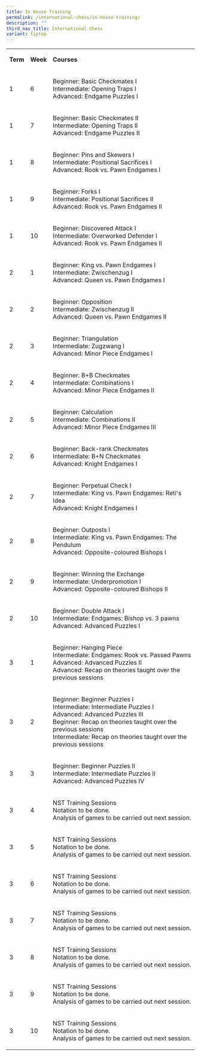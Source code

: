 ```yaml
---
title: In House Training
permalink: /international-chess/in-house-training/
description: ""
third_nav_title: International Chess
variant: tiptap
---
```

<table style="minWidth: 75px">
<colgroup>
<col>
<col>
<col>
</colgroup>
<tbody>
<tr>
<td rowspan="1" colspan="1">
<p><strong>Term</strong>
</p>
</td>
<td rowspan="1" colspan="1">
<p><strong>Week</strong>
</p>
</td>
<td rowspan="1" colspan="1">
<p><strong>Courses</strong>
</p>
</td>
</tr>
<tr>
<td rowspan="1" colspan="1">
<p>1</p>
</td>
<td rowspan="1" colspan="1">
<p>6</p>
</td>
<td rowspan="1" colspan="1">
<p>Beginner: Basic Checkmates I
<br>Intermediate: Opening Traps I
<br>Advanced: Endgame Puzzles I</p>
</td>
</tr>
<tr>
<td rowspan="1" colspan="1">
<p>1</p>
</td>
<td rowspan="1" colspan="1">
<p>7</p>
</td>
<td rowspan="1" colspan="1">
<p>Beginner: Basic Checkmates II
<br>Intermediate: Opening Traps II
<br>Advanced: Endgame Puzzles II</p>
</td>
</tr>
<tr>
<td rowspan="1" colspan="1">
<p>1</p>
</td>
<td rowspan="1" colspan="1">
<p>8</p>
</td>
<td rowspan="1" colspan="1">
<p>Beginner: Pins and Skewers I
<br>Intermediate: Positional Sacrifices I
<br>Advanced: Rook vs. Pawn Endgames I</p>
</td>
</tr>
<tr>
<td rowspan="1" colspan="1">
<p>1</p>
</td>
<td rowspan="1" colspan="1">
<p>9</p>
</td>
<td rowspan="1" colspan="1">
<p>Beginner: Forks I
<br>Intermediate: Positional Sacrifices II
<br>Advanced: Rook vs. Pawn Endgames II</p>
</td>
</tr>
<tr>
<td rowspan="1" colspan="1">
<p>1</p>
</td>
<td rowspan="1" colspan="1">
<p>10</p>
</td>
<td rowspan="1" colspan="1">
<p>Beginner: Discovered Attack I
<br>Intermediate: Overworked Defender I
<br>Advanced: Rook vs. Pawn Endgames II</p>
</td>
</tr>
<tr>
<td rowspan="1" colspan="1">
<p>2</p>
</td>
<td rowspan="1" colspan="1">
<p>1</p>
</td>
<td rowspan="1" colspan="1">
<p>Beginner: King vs. Pawn Endgames I
<br>Intermediate: Zwischenzug I
<br>Advanced: Queen vs. Pawn Endgames I</p>
</td>
</tr>
<tr>
<td rowspan="1" colspan="1">
<p>2</p>
</td>
<td rowspan="1" colspan="1">
<p>2</p>
</td>
<td rowspan="1" colspan="1">
<p>Beginner: Opposition
<br>Intermediate: Zwischenzug II
<br>Advanced: Queen vs. Pawn Endgames II</p>
</td>
</tr>
<tr>
<td rowspan="1" colspan="1">
<p>2</p>
</td>
<td rowspan="1" colspan="1">
<p>3</p>
</td>
<td rowspan="1" colspan="1">
<p>Beginner: Triangulation
<br>Intermediate: Zugzwang I
<br>Advanced: Minor Piece Endgames I</p>
</td>
</tr>
<tr>
<td rowspan="1" colspan="1">
<p>2</p>
</td>
<td rowspan="1" colspan="1">
<p>4</p>
</td>
<td rowspan="1" colspan="1">
<p>Beginner: B+B Checkmates
<br>Intermediate: Combinations I
<br>Advanced: Minor Piece Endgames II</p>
</td>
</tr>
<tr>
<td rowspan="1" colspan="1">
<p>2</p>
</td>
<td rowspan="1" colspan="1">
<p>5</p>
</td>
<td rowspan="1" colspan="1">
<p>Beginner: Calculation
<br>Intermediate: Combinations II
<br>Advanced: Minor Piece Endgames III</p>
</td>
</tr>
<tr>
<td rowspan="1" colspan="1">
<p>2</p>
</td>
<td rowspan="1" colspan="1">
<p>6</p>
</td>
<td rowspan="1" colspan="1">
<p>Beginner: Back-rank Checkmates
<br>Intermediate: B+N Checkmates
<br>Advanced: Knight Endgames I</p>
</td>
</tr>
<tr>
<td rowspan="1" colspan="1">
<p>2</p>
</td>
<td rowspan="1" colspan="1">
<p>7</p>
</td>
<td rowspan="1" colspan="1">
<p>Beginner: Perpetual Check I
<br>Intermediate: King vs. Pawn Endgames: Reti's Idea
<br>Advanced: Knight Endgames I</p>
</td>
</tr>
<tr>
<td rowspan="1" colspan="1">
<p>2</p>
</td>
<td rowspan="1" colspan="1">
<p>8</p>
</td>
<td rowspan="1" colspan="1">
<p>Beginner: Outposts I
<br>Intermediate: King vs. Pawn Endgames: The Pendulum
<br>Advanced: Opposite-coloured Bishops I</p>
</td>
</tr>
<tr>
<td rowspan="1" colspan="1">
<p>2</p>
</td>
<td rowspan="1" colspan="1">
<p>9</p>
</td>
<td rowspan="1" colspan="1">
<p>Beginner: Winning the Exchange
<br>Intermediate: Underpromotion I
<br>Advanced: Opposite-coloured Bishops II</p>
</td>
</tr>
<tr>
<td rowspan="1" colspan="1">
<p>2</p>
</td>
<td rowspan="1" colspan="1">
<p>10</p>
</td>
<td rowspan="1" colspan="1">
<p>Beginner: Double Attack I
<br>Intermediate: Endgames: Bishop vs. 3 pawns
<br>Advanced: Advanced Puzzles I</p>
</td>
</tr>
<tr>
<td rowspan="1" colspan="1">
<p>3</p>
</td>
<td rowspan="1" colspan="1">
<p>1</p>
</td>
<td rowspan="1" colspan="1">
<p>Beginner: Hanging Piece
<br>Intermediate: Endgames: Rook vs. Passed Pawns
<br>Advanced: Advanced Puzzles II
<br>Advanced: Recap on theories taught over the previous sessions</p>
</td>
</tr>
<tr>
<td rowspan="1" colspan="1">
<p>3</p>
</td>
<td rowspan="1" colspan="1">
<p>2</p>
</td>
<td rowspan="1" colspan="1">
<p>Beginner: Beginner Puzzles I
<br>Intermediate: Intermediate Puzzles I
<br>Advanced: Advanced Puzzles III
<br>Beginner: Recap on theories taught over the previous sessions
<br>Intermediate: Recap on theories taught over the previous sessions</p>
</td>
</tr>
<tr>
<td rowspan="1" colspan="1">
<p>3</p>
</td>
<td rowspan="1" colspan="1">
<p>3</p>
</td>
<td rowspan="1" colspan="1">
<p>Beginner: Beginner Puzzles II
<br>Intermediate: Intermediate Puzzles II
<br>Advanced: Advanced Puzzles IV</p>
</td>
</tr>
<tr>
<td rowspan="1" colspan="1">
<p>3</p>
</td>
<td rowspan="1" colspan="1">
<p>4</p>
</td>
<td rowspan="1" colspan="1">
<p>NST Training Sessions
<br>Notation to be done.
<br>Analysis of games to be carried out next session.</p>
</td>
</tr>
<tr>
<td rowspan="1" colspan="1">
<p>3</p>
</td>
<td rowspan="1" colspan="1">
<p>5</p>
</td>
<td rowspan="1" colspan="1">
<p>NST Training Sessions
<br>Notation to be done.
<br>Analysis of games to be carried out next session.</p>
</td>
</tr>
<tr>
<td rowspan="1" colspan="1">
<p>3</p>
</td>
<td rowspan="1" colspan="1">
<p>6</p>
</td>
<td rowspan="1" colspan="1">
<p>NST Training Sessions
<br>Notation to be done.
<br>Analysis of games to be carried out next session.</p>
</td>
</tr>
<tr>
<td rowspan="1" colspan="1">
<p>3</p>
</td>
<td rowspan="1" colspan="1">
<p>7</p>
</td>
<td rowspan="1" colspan="1">
<p>NST Training Sessions
<br>Notation to be done.
<br>Analysis of games to be carried out next session.</p>
</td>
</tr>
<tr>
<td rowspan="1" colspan="1">
<p>3</p>
</td>
<td rowspan="1" colspan="1">
<p>8</p>
</td>
<td rowspan="1" colspan="1">
<p>NST Training Sessions
<br>Notation to be done.
<br>Analysis of games to be carried out next session.</p>
</td>
</tr>
<tr>
<td rowspan="1" colspan="1">
<p>3</p>
</td>
<td rowspan="1" colspan="1">
<p>9</p>
</td>
<td rowspan="1" colspan="1">
<p>NST Training Sessions
<br>Notation to be done.
<br>Analysis of games to be carried out next session.</p>
</td>
</tr>
<tr>
<td rowspan="1" colspan="1">
<p>3</p>
</td>
<td rowspan="1" colspan="1">
<p>10</p>
</td>
<td rowspan="1" colspan="1">
<p>NST Training Sessions
<br>Notation to be done.
<br>Analysis of games to be carried out next session.</p>
</td>
</tr>
</tbody>
</table>
<p></p>